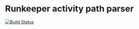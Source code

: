 # Runkeeper activity path parser


[![Build Status](https://travis-ci.org/Zaszczyk/runkeeper-path-parser.svg?branch=master)](https://travis-ci.org/Zaszczyk/runkeeper-path-parser)
